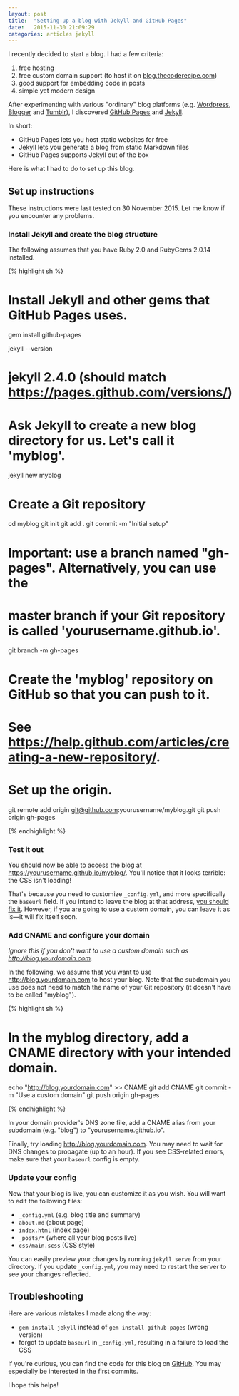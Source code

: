```yaml
---
layout: post
title:  "Setting up a blog with Jekyll and GitHub Pages"
date:   2015-11-30 21:09:29
categories: articles jekyll
---
```

I recently decided to start a blog. I had a few criteria:

1. free hosting
2. free custom domain support (to host it on
  [blog.thecoderecipe.com](http://blog.thecoderecipe.com))
3. good support for embedding code in posts
4. simple yet modern design

After experimenting with various "ordinary" blog platforms (e.g.
[Wordpress](https://www.wordpress.com), [Blogger](https://www.blogger.com) and
[Tumblr](https://www.tumblr.com)), I discovered [GitHub Pages](https://pages.github.com) and
[Jekyll](https://www.jekyllrb.com).

In short:

- GitHub Pages lets you host static websites for free
- Jekyll lets you generate a blog from static Markdown files
- GitHub Pages supports Jekyll out of the box

Here is what I had to do to set up this blog.

## Set up instructions

These instructions were last tested on 30 November 2015. Let me know if you encounter any problems.

### Install Jekyll and create the blog structure

The following assumes that you have Ruby 2.0 and RubyGems 2.0.14 installed.

{% highlight sh %}
# Install Jekyll and other gems that GitHub Pages uses.
gem install github-pages

jekyll --version
# jekyll 2.4.0 (should match https://pages.github.com/versions/)

# Ask Jekyll to create a new blog directory for us. Let's call it 'myblog'.
jekyll new myblog

# Create a Git repository
cd myblog
git init
git add .
git commit -m "Initial setup"

# Important: use a branch named "gh-pages". Alternatively, you can use the
# master branch if your Git repository is called 'yourusername.github.io'.
git branch -m gh-pages

# Create the 'myblog' repository on GitHub so that you can push to it.
# See https://help.github.com/articles/creating-a-new-repository/.

# Set up the origin.
git remote add origin git@github.com:yourusername/myblog.git
git push origin gh-pages

{% endhighlight %}

### Test it out

You should now be able to access the blog at https://yourusername.github.io/myblog/. You'll notice
that it looks terrible: the CSS isn't loading!

That's because you need to customize `_config.yml`, and more specifically the `baseurl` field. If
you intend to leave the blog at that address, [you should fix it](https://github.com/TheCodeRecipe/blog/commit/3af90c98a8dfc1725ed7c22d8af2cc73446f194d).
However, if you are going to use a custom domain, you can leave it as is—it will fix itself soon.

### Add CNAME and configure your domain

*Ignore this if you don't want to use a custom domain such as http://blog.yourdomain.com.*

In the following, we assume that you want to use http://blog.yourdomain.com to host your blog. Note
that the subdomain you use does not need to match the name of your Git repository (it doesn't have
to be called "myblog").

{% highlight sh %}

# In the myblog directory, add a CNAME directory with your intended domain.
echo "http://blog.yourdomain.com" >> CNAME
git add CNAME
git commit -m "Use a custom domain"
git push origin gh-pages

{% endhighlight %}

In your domain provider's DNS zone file, add a CNAME alias from your subdomain (e.g. "blog") to "yourusername.github.io".

Finally, try loading http://blog.yourdomain.com. You may need to wait for DNS changes to propagate
(up to an hour). If you see CSS-related errors, make sure that your `baseurl` config is empty.

### Update your config

Now that your blog is live, you can customize it as you wish. You will want to edit the following
files:

- `_config.yml` (e.g. blog title and summary)
- `about.md` (about page)
- `index.html` (index page)
- `_posts/*` (where all your blog posts live)
- `css/main.scss` (CSS style)

You can easily preview your changes by running `jekyll serve` from your directory. If you update
`_config.yml`, you may need to restart the server to see your changes reflected.

## Troubleshooting

Here are various mistakes I made along the way:

- `gem install jekyll` instead of `gem install github-pages` (wrong version)
- forgot to update `baseurl` in `_config.yml`, resulting in a failure to load the CSS

If you're curious, you can find the code for this blog on
[GitHub](https://github.com/TheCodeRecipe/blog). You may especially be interested in the first
commits.

I hope this helps!
